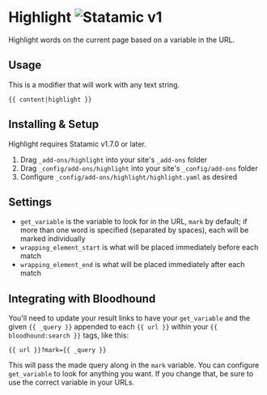 # Highlight ![Statamic v1](https://img.shields.io/badge/statamic-v1-lightgrey.svg?style=flat-square)

Highlight words on the current page based on a variable in the URL.

## Usage

This is a modifier that will work with any text string.

```
{{ content|highlight }}
```

## Installing & Setup

Highlight requires Statamic v1.7.0 or later.

1. Drag `_add-ons/highlight` into your site's `_add-ons` folder
2. Drag `_config/add-ons/highlight` into your site's `_config/add-ons` folder
3. Configure `_config/add-ons/highlight/highlight.yaml` as desired


## Settings

- `get_variable` is the variable to look for in the URL, `mark` by default; if more than one word is specified (separated by spaces), each will be marked individually
- `wrapping_element_start` is what will be placed immediately before each match
- `wrapping_element_end` is what will be placed immediately after each match


## Integrating with Bloodhound

You'll need to update your result links to have your `get_variable` and the given `{{ _query }}` appended to each `{{ url }}` within your `{{ bloodhound:search }}` tags, like this:

```
{{ url }}?mark={{ _query }}
```

This will pass the made query along in the `mark` variable.
You can configure `get_variable` to look for anything you want.
If you change that, be sure to use the correct variable in your URLs.
